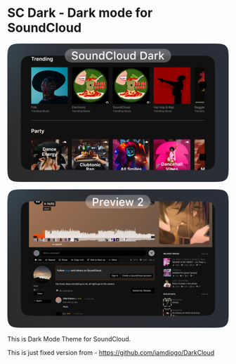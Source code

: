 # SC Dark - Dark mode for SoundCloud

![screenshot](https://github.com/TweedLeakk/SC-Dark/blob/main/images/SCDarkPreview.png)

![screenshot](https://github.com/TweedLeakk/SC-Dark/blob/main/images/SCDark%202%20Preview.png)

This is Dark Mode Theme for SoundCloud.

This is just fixed version from - https://github.com/iamdiogo/DarkCloud
